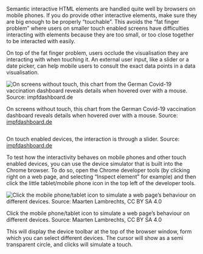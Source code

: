 Semantic interactive HTML elements are handled quite well by browsers on mobile phones. If you do provide other interactive elements, make sure they are big enough to be properly “touchable”. This avoids the “fat finger problem” where users on smaller touch enabled screens have difficulties interacting with elements because they are too small, or too close together to be interacted with easily.

On top of the fat finger problem, users occlude the visualisation they are interacting with when touching it. An external user input, like a slider or a date picker, can help mobile users to consult the exact data points in a data visualisation.

![On screens without touch, this chart from the German Covid-19 vaccination dashboard reveals details when hovered over with a mouse. Source: [impfdashboard.de](https://impfdashboard.de/en/)](Accessible%20interactivity%201a5231a2445b406ab293908e35bc18c6/impfdashboard-desktop.png)

On screens without touch, this chart from the German Covid-19 vaccination dashboard reveals details when hovered over with a mouse. Source: [impfdashboard.de](https://impfdashboard.de/en/)

<p class='center'>
<img src='Accessible%20interactivity%201a5231a2445b406ab293908e35bc18c6/impfdashboard-mobile.png' alt='' class='max-400' />
</p>

On touch enabled devices, the interaction is through a slider. Source: [impfdashboard.de](https://impfdashboard.de/en/)

To test how the interactivity behaves on mobile phones and other touch enabled devices, you can use the device simulator that is built into the Chrome browser. To do so, open the Chrome developer tools (by clicking right on a web page, and selecting “Inspect element” for example) and then click the little tablet/mobile phone icon in the top left of the developer tools.

![Click the mobile phone/tablet icon to simulate a web page’s behaviour on different devices. Source: Maarten Lambrechts, CC BY SA 4.0](Accessible%20interactivity%201a5231a2445b406ab293908e35bc18c6/chrome-device-simulator.png)

Click the mobile phone/tablet icon to simulate a web page’s behaviour on different devices. Source: Maarten Lambrechts, CC BY SA 4.0

This will display the device toolbar at the top of the browser window, form which you can select different devices. The cursor will show as a semi transparent circle, and clicks will simulate a touch.